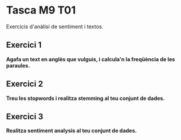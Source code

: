 # Tasca M9 T01
Exercicis d'anàlisi de sentiment i textos.

## Exercici 1
**Agafa un text en anglès que vulguis, i calcula'n la freqüència de les paraules.**

## Exercici 2
**Treu les stopwords i realitza stemming al teu conjunt de dades.**

## Exercici 3
**Realitza sentiment analysis al teu conjunt de dades.**
